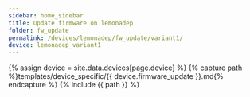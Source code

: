 ```yaml
---
sidebar: home_sidebar
title: Update firmware on lemonadep
folder: fw_update
permalink: /devices/lemonadep/fw_update/variant1/
device: lemonadep_variant1
---
```

{% assign device = site.data.devices[page.device] %}
{% capture path %}templates/device_specific/{{ device.firmware_update }}.md{% endcapture %}
{% include {{ path }} %}
